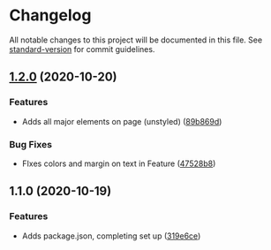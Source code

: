 # Changelog

All notable changes to this project will be documented in this file. See [standard-version](https://github.com/conventional-changelog/standard-version) for commit guidelines.

## [1.2.0](https://bitbucket.org/ab91/ab-engagency.frontendtest/compare/v1.1.0...v1.2.0) (2020-10-20)


### Features

* Adds all major elements on page (unstyled) ([89b869d](https://bitbucket.org/ab91/ab-engagency.frontendtest/commit/89b869d2cb2be28965b13f31816ec4ae4d5ea854))


### Bug Fixes

* FIxes colors and margin on text in Feature ([47528b8](https://bitbucket.org/ab91/ab-engagency.frontendtest/commit/47528b86721f191c8479bce50a13cac9440ec14f))

## 1.1.0 (2020-10-19)


### Features

* Adds package.json, completing set up ([319e6ce](https://bitbucket.org/ab91/ab-engagency.frontendtest/commit/319e6cef565272ebab3046265f288f67f830fa19))
